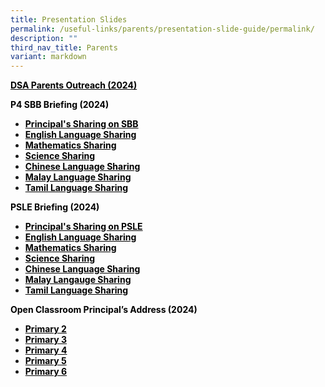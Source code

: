 ```yaml
---
title: Presentation Slides
permalink: /useful-links/parents/presentation-slide-guide/permalink/
description: ""
third_nav_title: Parents
variant: markdown
---
```

<p><span style="color: #000000;"><a target="_blank" href="https://cms.isomer.gov.sg/files/slides/dsa_parents_outreach_2024.pdf" style="color: #000000;"><strong>DSA Parents Outreach (2024)</strong></a></span></p>
<p><span style="color: #000000;"><strong>P4 SBB Briefing (2024)</strong></span></p>
<ul>
<li><span style="color: #000000;"><a target="_blank" href="/files/slides/principal_s_sharing_on_sbb.pdf" style="color: #000000;"><strong>Principal's Sharing on SBB</strong></a></span></li>
<li><span style="color: #000000;"><strong><a target="_blank" href="https://youtu.be/V6TP0cqUpuo?si=C6AOJPA7NaGCuz6O" style="color: #000000;">English Language Sharing</a></strong></span></li>
<li><span style="color: #000000;"><strong><a target="_blank" href="https://youtu.be/IsmSL4BlsTE?si=BhYk53c-iXBVPVQX" style="color: #000000;">Mathematics Sharing</a></strong></span></li>
<li><span style="color: #000000;"><strong><a target="_blank" href="https://youtu.be/sGdTXrhXnA8?si=zYEZ81nCH3xc14ny" style="color: #000000;">Science Sharing</a></strong></span></li>
<li><span style="color: #000000;"><strong><a target="_blank" href="https://youtu.be/qx0jaoe8PxM?si=E1RFOL8DzdTj-4JY" style="color: #000000;">Chinese Language Sharing</a></strong></span></li>
<li><span style="color: #000000;"><strong><a target="_blank" href="https://youtu.be/XUDa1p1qLzY?si=OxpNKP16O492xrpW" style="color: #000000;">Malay Language Sharing</a></strong></span></li>
<li><span style="color: #000000;"><strong><a target="_blank" href="https://youtu.be/0DVz2KGN598?si=PB7g4dokNguG2bZ_" style="color: #000000;">Tamil Language Sharing</a></strong></span></li>
</ul>
<p><span style="color: #000000;"><strong>PSLE Briefing (2024)</strong></span></p>
<ul>
<li><span style="color: #000000;"><a target="_blank" href="/files/slides/principal_s_sharing_on_psle.pdf" style="color: #000000;"><strong>Principal's Sharing on PSLE</strong></a></span></li>
<li><span style="color: #000000;"><strong><a target="_blank" href="https://youtu.be/_8r6va4k9tg" style="color: #000000;">English Language Sharing</a></strong></span></li>
<li><span style="color: #000000;"><strong><a target="_blank" href="https://youtu.be/5t9DKEWCdc8?si=R_K9H-gVP6YvuaYj" style="color: #000000;">Mathematics Sharing</a></strong></span></li>
<li><span style="color: #000000;"><strong><a target="_blank" href="https://youtu.be/L3mayavBKKM?si=fGQIlsT8W1CuMuLM" style="color: #000000;">Science Sharing</a></strong></span></li>
<li><span style="color: #000000;"><strong><a target="_blank" href="https://youtu.be/kO3Xg6PPXzk?si=CfVdukV2BRmfZzRr" style="color: #000000;">Chinese Language Sharing</a></strong></span></li>
<li><span style="color: #000000;"><strong><a target="_blank" href="https://youtu.be/ac0IdiZjBBw?si=t0774jlRgbyh0Akw" style="color: #000000;">Malay Langauge Sharing</a></strong></span></li>
<li><span style="color: #000000;"><strong><a target="_blank" href="https://youtu.be/Cp3LtJNNZ1Y?si=YWpghNd9pmO1_oOQ" style="color: #000000;">Tamil Language Sharing</a></strong></span></li>
</ul>
<p><span style="color: #000000;"><strong>Open Classroom Principal’s Address (2024)</strong></span></p>
<ul>
<li><span style="color: #000000;"><strong><a target="_blank" href="/files/slides/2024_P2_OCR_for_parents.pdf" style="color: #000000;">Primary 2</a></strong></span></li>
<li><span style="color: #000000;"><strong><a target="_blank" href="/files/slides/2024_P3_OCR_for_parents.pdf" style="color: #000000;">Primary 3</a></strong></span></li>
<li><span style="color: #000000;"><strong><a target="_blank" href="/files/slides/2024_P4_OCR_for_parents.pdf" style="color: #000000;">Primary 4</a></strong></span></li>
<li><span style="color: #000000;"><strong><a target="_blank" href="/files/slides/2024_P5_OCR_for_parents.pdf" style="color: #000000;">Primary 5</a></strong></span></li>
<li><span style="color: #000000;"><strong><a target="_blank" href="/files/slides/2024_P6_OCR_for_parents.pdf" style="color: #000000;">Primary 6</a></strong></span></li>
</ul>